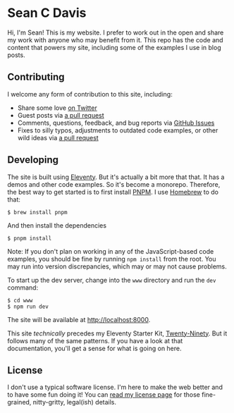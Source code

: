 # Sean C Davis

Hi, I'm Sean! This is my website. I prefer to work out in the open and share my work with anyone who may benefit from it. This repo has the code and content that powers my site, including some of the examples I use in blog posts.

## Contributing

I welcome any form of contribution to this site, including:

- Share some love [on Twitter](https://twitter.com/seancdavis29)
- Guest posts via [a pull request](https://github.com/seancdavis/seancdavis-com/pulls)
- Comments, questions, feedback, and bug reports via [GitHub Issues](https://github.com/seancdavis/seancdavis-com/issues)
- Fixes to silly typos, adjustments to outdated code examples, or other wild ideas via [a pull request](https://github.com/seancdavis/seancdavis-com/pulls)

## Developing

The site is built using [Eleventy](https://www.11ty.dev/). But it's actually a bit more that that. It has a demos and other code examples. So it's become a monorepo. Therefore, the best way to get started is to first install [PNPM](https://pnpm.js.org/). I use [Homebrew](https://brew.sh/) to do that:

    $ brew install pnpm

And then install the dependencies

    $ pnpm install

Note: If you don't plan on working in any of the JavaScript-based code examples, you should be fine by running `npm install` from the root. You may run into version discrepancies, which may or may not cause problems.

To start up the dev server, change into the `www` directory and run the `dev` command:

    $ cd www
    $ npm run dev

The site will be available at [http://localhost:8000](http://localhost:8000).

This site _technically_ precedes my Eleventy Starter Kit, [Twenty-Ninety](https://github.com/seancdavis/twenty-ninety). But it follows many of the same patterns. If you have a look at that documentation, you'll get a sense for what is going on here.

## License

I don't use a typical software license. I'm here to make the web better and to have some fun doing it! You can [read my license page](https://www.seancdavis.com/license/) for those fine-grained, nitty-gritty, legal(ish) details.
